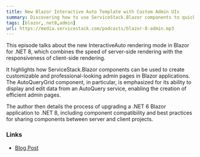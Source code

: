 ```yaml
---
title: New Blazor Interactive Auto Template with Custom Admin UIs
summary: Discovering how to use ServiceStack.Blazor components to quickly create customizable and professional-looking admin pages in a Blazor application
tags: [blazor,.net8,admin]
url: https://media.servicestack.com/podcasts/blazor-8-admin.mp3
---
```


This episode talks about the new InteractiveAuto rendering mode in Blazor for .NET 8, which combines 
the speed of server-side rendering with the responsiveness of client-side rendering. 

It highlights how ServiceStack.Blazor components can be used to create customizable and 
professional-looking admin pages in Blazor applications. The AutoQueryGrid component, 
in particular, is emphasized for its ability to display and edit data from an AutoQuery service, 
enabling the creation of efficient admin pages. 

The author then details the process of upgrading a .NET 6 Blazor application to .NET 8, 
including component compatibility and best practices for sharing components between server 
and client projects. 

### Links

- [Blog Post](/posts/blazor-8-admin)